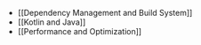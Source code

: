 * [[Dependency Management and Build System]]
* [[Kotlin and Java]]
* [[Performance and Optimization]]